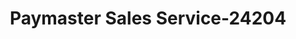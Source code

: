 ---
f_zip-code: 97504
f_state-code: OR
title: Paymaster Sales Service-24204
f_phone: 541-779-2642
f_city-only: Medford
f_address: 2589 Rosewood Street Medford
f_location-unique-id: '24204'
slug: paymaster-sales-service-24204
updated-on: '2024-05-30T13:46:58.046Z'
created-on: '2024-05-30T13:36:59.803Z'
published-on: '2024-05-30T13:54:32.469Z'
f_city-state: cms/city/medford-or.md
f_company: cms/company/paymaster-sales-service.md
f_state: cms/state/oregon.md
layout: '[payday-loan].html'
tags: payday-loan
---